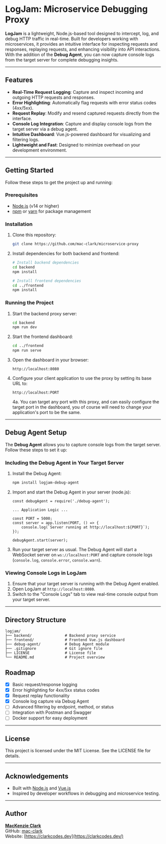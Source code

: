 LogJam: Microservice Debugging Proxy
====================================

**LogJam** is a lightweight, Node.js-based tool designed to intercept, log, and debug HTTP traffic in real-time. Built for developers working with microservices, it provides an intuitive interface for inspecting requests and responses, replaying requests, and enhancing visibility into API interactions. With the addition of the **Debug Agent**, you can now capture console logs from the target server for complete debugging insights.

* * * * *

Features
--------

-   **Real-Time Request Logging**: Capture and inspect incoming and outgoing HTTP requests and responses.
-   **Error Highlighting**: Automatically flag requests with error status codes (4xx/5xx).
-   **Request Replay**: Modify and resend captured requests directly from the interface.
-   **Console Log Integration**: Capture and display console logs from the target server via a debug agent.
-   **Intuitive Dashboard**: Vue.js-powered dashboard for visualizing and filtering logs.
-   **Lightweight and Fast**: Designed to minimize overhead on your development environment.

* * * * *

Getting Started
---------------

Follow these steps to get the project up and running:

### Prerequisites

-   [Node.js](https://nodejs.org/) (v14 or higher)
-   [npm](https://www.npmjs.com/) or [yarn](https://yarnpkg.com/) for package management

### Installation

1.  Clone this repository:

    ```bash
    git clone https://github.com/mac-clark/microservice-proxy
    ```

2.  Install dependencies for both backend and frontend:

    ```bash
    # Install backend dependencies
    cd backend
    npm install

    # Install frontend dependencies
    cd ../frontend
    npm install
    ```

### Running the Project

1.  Start the backend proxy server:

    ```bash
    cd backend
    npm run dev
    ```

2.  Start the frontend dashboard:

    ```bash
    cd ../frontend
    npm run serve
    ```

3.  Open the dashboard in your browser:

    `http://localhost:8080`

4.  Configure your client application to use the proxy by setting its base URL to:

    `http://localhost:PORT`

    4a. You can target any port with this proxy, and can easily configure the target port in the dashboard, you of course will need to change your application's port to be the same.

* * * * *

Debug Agent Setup
-----------------

The **Debug Agent** allows you to capture console logs from the target server. Follow these steps to set it up:

### Including the Debug Agent in Your Target Server

1.  Install the Debug Agent:

    ```bash
    npm install logjam-debug-agent
    ```

2.  Import and start the Debug Agent in your server (node.js):

    ```
    const debugAgent = require('./debug-agent');

    ... Application Logic ...

    const PORT = 5000;
    const server = app.listen(PORT, () => {
        console.log(`Server running at http://localhost:${PORT}`);
    });

    debugAgent.start(server);
    ```

3.  Run your target server as usual. The Debug Agent will start a WebSocket server on `ws://localhost:PORT` and capture console logs (`console.log`, `console.error`, `console.warn`).

### Viewing Console Logs in LogJam

1.  Ensure that your target server is running with the Debug Agent enabled.
2.  Open LogJam at `http://localhost:8080`.
3.  Switch to the "Console Logs" tab to view real-time console output from your target server.

* * * * *

Directory Structure
-------------------

```
logjam/
├── backend/               # Backend proxy service
├── frontend/              # Frontend Vue.js dashboard
├── debug-agent/           # Debug Agent module
├── .gitignore             # Git ignore file
├── LICENSE                # License file
└── README.md              # Project overview
```

Roadmap
-------

-   [x]  Basic request/response logging
-   [x]  Error highlighting for 4xx/5xx status codes
-   [x]  Request replay functionality
-   [x]  Console log capture via Debug Agent
-   [ ]  Advanced filtering by endpoint, method, or status
-   [ ]  Integration with Postman and Swagger
-   [ ]  Docker support for easy deployment

* * * * *

License
-------

This project is licensed under the MIT License. See the LICENSE file for details.

* * * * *

Acknowledgements
----------------

-   Built with [Node.js](https://nodejs.org/) and [Vue.js](https://vuejs.org/)
-   Inspired by developer workflows in debugging and microservice testing.

* * * * *

Author
------

**[MacKenzie Clark](https://clarkcodes.dev)**\
GitHub: [mac-clark](https://github.com/mac-clark)\
Website: [https://clarkcodes.dev](https://clarkcodes.dev/)
